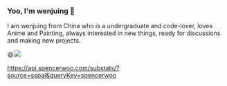 ### Yoo, I'm wenjuing 👋
I am wenjuing from China who is a undergraduate and code-lover, loves Anime and Painting, always interested in new things, ready for discussions and making new projects.

😄![](https://github-readme-stats.vercel.app/api?username=wenjuing)

https://api.spencerwoo.com/substats/?source=sspai&queryKey=spencerwoo

